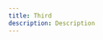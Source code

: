 ```yaml
---
title: Third
description: Description
---
```


<inline-fragment platform="android" src="~/fragments/android.md"></inline-fragment>
